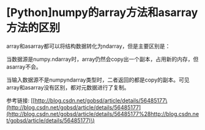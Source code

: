 # \[Python\]numpy的array方法和asarray方法的区别

array和asarray都可以将结构数据转化为ndarray，但是主要区别是：

当数据源是numpy.ndarray时，array仍然会copy出一个副本，占用新的内存，但asarray不会。

 当输入数据源不是numpyndarray类型时，二者返回的都是copy的副本。可见array和asarray没有区别，都对元数据进行了复制。

参考链接: \[[http://blog.csdn.net/gobsd/article/details/56485177\(http://blog.csdn.net/gobsd/article/details/56485177](http://blog.csdn.net/gobsd/article/details/56485177%28http://blog.csdn.net/gobsd/article/details/56485177)\)

